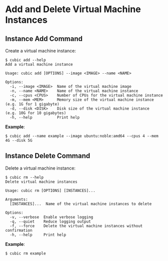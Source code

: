 # Add and Delete Virtual Machine Instances

## Instance Add Command
Create a virtual machine instance:
```
$ cubic add --help
Add a virtual machine instance

Usage: cubic add [OPTIONS] --image <IMAGE> --name <NAME>

Options:
  -i, --image <IMAGE>  Name of the virtual machine image
  -n, --name <NAME>    Name of the virtual machine instance
  -c, --cpus <CPUS>    Number of CPUs for the virtual machine instance
  -m, --mem <MEM>      Memory size of the virtual machine instance (e.g. 1G for 1 gigabyte)
  -d, --disk <DISK>    Disk size of the virtual machine instance  (e.g. 10G for 10 gigabytes)
  -h, --help           Print help
```
**Example**:
```
$ cubic add --name example --image ubuntu:noble:amd64 --cpus 4 --mem 4G --disk 5G
```

## Instance Delete Command

Delete a virtual machine instance:
```
$ cubic rm --help
Delete virtual machine instances

Usage: cubic rm [OPTIONS] [INSTANCES]...

Arguments:
  [INSTANCES]...  Name of the virtual machine instances to delete

Options:
  -v, --verbose  Enable verbose logging
  -q, --quiet    Reduce logging output
  -f, --force    Delete the virtual machine instances without confirmation
  -h, --help     Print help
```
**Example**:
```
$ cubic rm example
```
